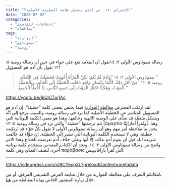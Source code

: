 ```yaml
---
title: "الإعتراض ١٧٠، من الذي يتحمل ملامة الخطيئة الأصلية؟"
date: "2020-07-02"
categories: 
  - "إختلافات-التفاصيل"
  - "تناقضات"
tags: 
  - "المواربة"
  - "تيموثاوس"
  - "رومية"
---
```


رسالة تيموثاوس الأولى ٢: ١٤تقول أن الملامة تقع على حواء في حين أن رسالة رومية ٥: ١٢ تقول بأن آدم هو المسؤول!

>  تيموثاوس الأولى ٢: ١٤ ”وَآدَمُ لَمْ يُغْوَ، لكِنَّ الْمَرْأَةَ أُغْوِيَتْ فَحَصَلَتْ فِي التَّعَدِّي.“  
> رومية ٥: ١٢ ”مِنْ أَجْلِ ذلِكَ كَأَنَّمَا بِإِنْسَانٍ وَاحِدٍ دَخَلَتِ الْخَطِيَّةُ إِلَى الْعَالَمِ، وَبِالْخَطِيَّةِ الْمَوْتُ، وَهكَذَا اجْتَازَ الْمَوْتُ إِلَى جَمِيعِ النَّاسِ، إِذْ أَخْطَأَ الْجَمِيعُ.“

https://youtu.be/8iQjC7uj1Ac

لقد ارتكب المعترض [مغالطة المواربة](https://reasonofhope.com/2019/05/30/equivocation/) فيما يختص بمعنى كلمة ”خطيئة“. إن آدم هو المسؤول المباشر عن الخطيئة الأصلية كما يرد في رسالة رومية، والسبب يرجع إلى أنَّه وبشكل متعمَّد قد تعدَّى على الوصية الإلهية وخالفها. وهذا هو معنى الكلمة اليونانية التي تتم ترجمتها ”خطيئة“ والتي ترد في رسالة رومية ٥: ١٢ \[ἁμαρτία وتُقرأ أماراتِيّا\]. وهنا يجدر بنا ملاحظة أمر مهم وهو أن رسالة تيموثاوس الأولى لا تقول بانَّ حوّاء قد ارتكبت خطيئة، وهي لا تستخدم الكلمة اليونانية التي تشير إلى الخطيئة. إن حوَّاء قد خالفت شريعة الله قبل أن يقوم آدم بذلك، إلا أنها وعلى خلاف آدم تعرضت للخداع وهذا الامر واضح من رسالة تيموثاوس الأولى ٢: ١٤. ونجد أن الكتاب المقدس يستخدم كلمة يونانية أُخرى لتصف التعدّي وهي كلمة παράβασις التي تُقرأ باراڤاسِيس.

* * *

https://videopress.com/v/9CYecp3L?preloadContent=metadata

بامكانكم التعرف على مغالطة المواربة من خلال متابعة العرض التقديمي المرفق، أو من خلال زيارة المنشور الخاص بهذه المغالطة من [هنا](https://reasonofhope.com/2019/05/30/equivocation/).
